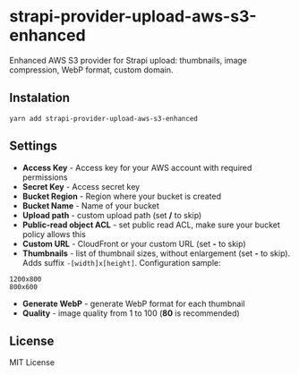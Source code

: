 # strapi-provider-upload-aws-s3-enhanced
Enhanced AWS S3 provider for Strapi upload: thumbnails, image compression, WebP format, custom domain.

## Instalation

```
yarn add strapi-provider-upload-aws-s3-enhanced
```

## Settings
- **Access Key** - Access key for your AWS account with required permissions
- **Secret Key** - Access secret key
- **Bucket Region** - Region where your bucket is created
- **Bucket Name** - Name of your bucket
- **Upload path** - custom upload path (set **/** to skip)
- **Public-read object ACL** - set public read ACL, make sure your bucket policy allows this
- **Custom URL** - CloudFront or your custom URL (set **-** to skip)
- **Thumbnails** - list of thumbnail sizes, without enlargement (set **-** to skip). Adds suffix `-[width]x[height]`. Configuration sample:
```
1200x800
800x600
```
- **Generate WebP** - generate WebP format for each thumbnail
- **Quality** - image quality from 1 to 100 (**80** is recommended)


## License

MIT License

